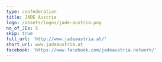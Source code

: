 ```yaml
---
type: confederation
title: JADE Austria
logo: /assets/logos/jade-austria.png
no_of_JEs: 5
skip: true
full_url: 'http://www.jadeaustria.at/'
short_url: www.jadeaustria.at
facebook: 'https://www.facebook.com/jadeaustria.network/'
---
```


